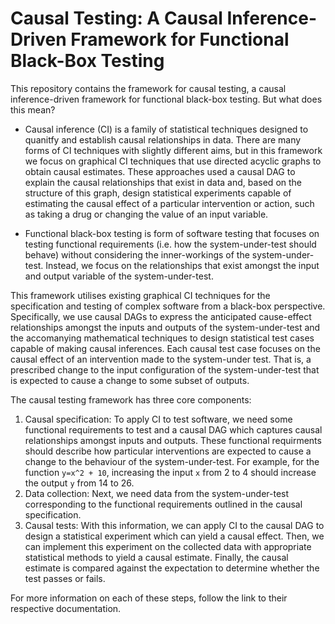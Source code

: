 # Causal Testing: A Causal Inference-Driven Framework for Functional Black-Box Testing

This repository contains the framework for causal testing, a causal inference-driven framework for functional black-box testing. But what does this mean?

- Causal inference (CI) is a family of statistical techniques designed to quanitfy and establish causal relationships in data. There are many forms of CI techniques with slightly different aims, but in this framework we focus on graphical CI techniques that use directed acyclic graphs to obtain causal estimates. These approaches used a causal DAG to explain the causal relationships that exist in data and, based on the structure of this graph, design statistical experiments capable of estimating the causal effect of a particular intervention or action, such as taking a drug or changing the value of an input variable.

- Functional black-box testing is form of software testing that focuses on testing functional requirements (i.e. how the system-under-test should behave) without considering the inner-workings of the system-under-test. Instead, we focus on the relationships that exist amongst the input and output variable of the system-under-test.

This framework utilises existing graphical CI techniques for the specification and testing of complex software from a black-box perspective. Specifically, we use causal DAGs to express the anticipated cause-effect relationships amongst the inputs and outputs of the system-under-test and the accomanying mathematical techniques to design statistical test cases capable of making causal inferences. Each causal test case focuses on the causal effect of an intervention made to the system-under test. That is, a prescribed change to the input configuration of the system-under-test that is expected to cause a change to some subset of outputs. 

The causal testing framework has three core components:

1. Causal specification: To apply CI to test software, we need some functional requirements to test and a causal DAG which captures causal relationships amongst inputs and outputs. These functional requirments should describe how particular interventions are expected to cause a change to the behaviour of the system-under-test. For example, for the function `y=x^2 + 10`, increasing the input `x` from 2 to 4 should increase the output `y` from 14 to 26.
2. Data collection: Next, we need data from the system-under-test corresponding to the functional requirements outlined in the causal specification.
3. Causal tests: With this information, we can apply CI to the causal DAG to design a statistical experiment which can yield a causal effect. Then, we can implement this experiment on the collected data with appropriate statistical methods to yield a causal estimate. Finally, the causal estimate is compared against the expectation to determine whether the test passes or fails.

For more information on each of these steps, follow the link to their respective documentation.
